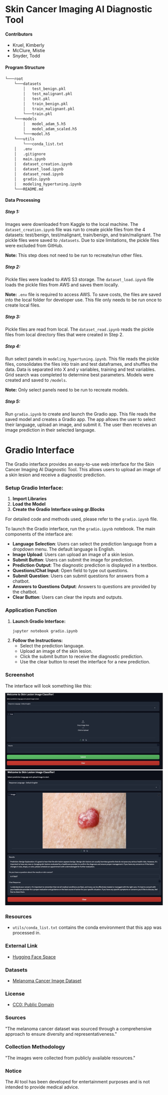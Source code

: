 # Skin Cancer Imaging AI Diagnostic Tool

#### Contributors

- Kruel, Kimberly
- McClure, Mistie
- Snyder, Todd

#### Program Structure

    └───root
        └───datasets
            │   test_benign.pkl
            │   test_malignant.pkl
            │   test.pkl
            │   train_benign.pkl
            │   train_malignant.pkl
            └───train.pkl
        └───models
            │   model_adam_5.h5
            │   model_adam_scaled.h5
            └───model.h5
        └───utils
            └───conda_list.txt
        │   .env
        │   .gitignore
        │   main.ipynb
        │   dataset_creation.ipynb
        │   dataset_load.ipynb
        │   dataset_read.ipynb
        │   gradio.ipynb
        │   modeling_hypertuning.ipynb
        └───README.md


#### Data Processing

##### Step 1:

Images were downloaded from Kaggle to the local machine. The `dataset_creation.ipynb` file was run to create pickle files from the 4 datasets: test/benign, test/malignant, train/benign, and train/malignant. The pickle files were saved to `/datasets`. Due to size limitations, the pickle files were excluded from GitHub.

**Note:** This step does not need to be run to recreate/run other files.

##### Step 2:

Pickle files were loaded to AWS S3 storage. The `dataset_load.ipynb` file loads the pickle files from AWS and saves them locally.

**Note:** `.env` file is required to access AWS. To save costs, the files are saved into the local folder for developer use. This file only needs to be run once to create local files.

##### Step 3:

Pickle files are read from local. The `dataset_read.ipynb` reads the pickle files from local directory files that were created in Step 2.

##### Step 4:

Run select panels in `modeling_hypertuning.ipynb`. This file reads the pickle files, consolidates the files into train and test dataframes, and shuffles the data. Data is separated into X and y variables, training and test variables. Grid search was completed to determine best parameters. Models were created and saved to `/models`.

**Note:** Only select panels need to be run to recreate models.

##### Step 5:

Run `gradio.ipynb` to create and launch the Gradio app. This file reads the saved model and creates a Gradio app. The app allows the user to select their language, upload an image, and submit it. The user then receives an image prediction in their selected language.

# Gradio Interface

The Gradio interface provides an easy-to-use web interface for the Skin Cancer Imaging AI Diagnostic Tool. This allows users to upload an image of a skin lesion and receive a diagnostic prediction.

### Setup Gradio Interface:

1. **Import Libraries**
2. **Load the Model**
3. **Create the Gradio Interface using gr.Blocks**

For detailed code and methods used, please refer to the `gradio.ipynb` file.

To launch the Gradio interface, run the `gradio.ipynb` notebook. The main components of the interface are:

- **Language Selection**: Users can select the prediction language from a dropdown menu. The default language is English.
- **Image Upload**: Users can upload an image of a skin lesion.
- **Submit Button**: Users can submit the image for prediction.
- **Prediction Output**: The diagnostic prediction is displayed in a textbox.
- **Questions/Chat Input**: Open field to type out questions.
- **Submit Question**: Users can submit questions for answers from a chatbot.
- **Answers to Questions Output**: Answers to questions are provided by the chatbot.
- **Clear Button**: Users can clear the inputs and outputs.

### Application Function

1. **Launch Gradio Interface:**
    ```bash
    jupyter notebook gradio.ipynb
    ```
2. **Follow the Instructions:**
    - Select the prediction language.
    - Upload an image of the skin lesion.
    - Click the submit button to receive the diagnostic prediction.
    - Use the clear button to reset the interface for a new prediction.

### Screenshot
The interface will look something like this:

![Screenshot](./images/gradio_screenshot_1.jpeg)
![Screenshot](./images/gradio_screenshot_2.jpeg)

### Resources

- `utils/conda_list.txt` contains the conda environment that this app was processed in.

### External Link

- [Hugging Face Space](https://huggingface.co/spaces/kkruel/skin_cancer_detection_ai)

### Datasets

- [Melanoma Cancer Image Dataset](https://www.kaggle.com/datasets/bhaveshmittal/melanoma-cancer-dataset)

### License

- [CC0: Public Domain](https://creativecommons.org/publicdomain/zero/1.0/)

### Sources

"The melanoma cancer dataset was sourced through a comprehensive approach to ensure diversity and representativeness."

### Collection Methodology

"The images were collected from publicly available resources."

### Notice

The AI tool has been developed for entertainment purposes and is not intended to provide medical advice.

